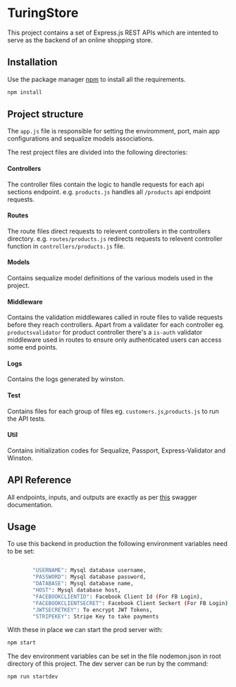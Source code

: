 # TuringStore

This project contains a set of Express.js REST APIs which are intented to serve as the backend of an online shopping store.

## Installation

Use the package manager [npm](https://www.npmjs.com/) to install all the requirements.

```bash
npm install 
```

## Project structure

The `app.js` file is responsible for setting the enviromment, port, main app configurations and sequalize models associations.

The rest project files are divided into the following directories:

#### Controllers
The controller files contain the logic to handle requests for each api sections endpoint. e.g.  `products.js` handles all `/products` api endpoint requests.

#### Routes
The route files direct requests to relevent controllers in the controllers directory. e.g.  `routes/products.js` redirects requests to relevent controller function in `controllers/products.js` file.

#### Models
Contains sequalize model definitions of the various models used in the project. 

#### Middleware
Contains the validation middlewares called in route files to valide requests before they reach controllers. Apart from a validater for each controller eg. `productsvalidator` for product controller there's a `is-auth` validator middleware used in routes to ensure only authenticated users can access some end points.

#### Logs
Contains the logs generated by winston.

#### Test
Contains files for each group of files eg. `customers.js`,`products.js` to run the API tests. 

#### Util
Contains initialization codes for Sequalize, Passport, Express-Validator and Winston.


## API Reference
All endpoints, inputs, and outputs are exactly as per [this](https://backendapi.turing.com/docs/) swagger documentation. 


## Usage

To  use this backend in production the following environment variables need to be set:

```bash

        "USERNAME": Mysql database username,
        "PASSWORD": Mysql database password,
        "DATABASE": Mysql database name,
        "HOST": Mysql database host,
        "FACEBOOKCLIENTID": Facebook Client Id (For FB Login),
        "FACEBOOKCLIENTSECRET": Facebook Client Seckert (For FB Login),
        "JWTSECRETKEY": To encrypt JWT Tokens,
        "STRIPEKEY": Stripe Key to take payments

```

With these in place we can start the prod server with:

```bash
npm start
```

The dev environment variables can be set in the file nodemon.json in root directory of this project. The dev server can be run by the command:
```bash
npm run startdev
```